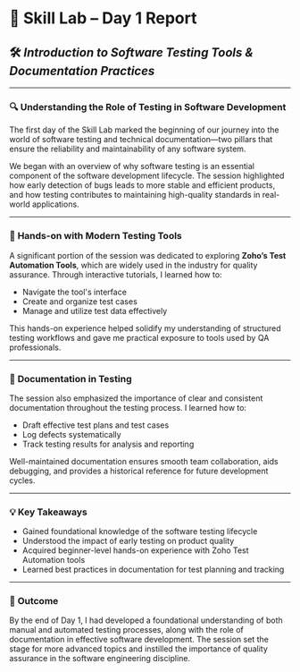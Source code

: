 # 📘 Skill Lab – Day 1 Report  
## 🛠 *Introduction to Software Testing Tools & Documentation Practices*

---

### 🔍 **Understanding the Role of Testing in Software Development**

The first day of the Skill Lab marked the beginning of our journey into the world of software testing and technical documentation—two pillars that ensure the reliability and maintainability of any software system.

We began with an overview of why software testing is an essential component of the software development lifecycle. The session highlighted how early detection of bugs leads to more stable and efficient products, and how testing contributes to maintaining high-quality standards in real-world applications.

---

### 🧪 **Hands-on with Modern Testing Tools**

A significant portion of the session was dedicated to exploring **Zoho’s Test Automation Tools**, which are widely used in the industry for quality assurance. Through interactive tutorials, I learned how to:

- Navigate the tool's interface  
- Create and organize test cases  
- Manage and utilize test data effectively  

This hands-on experience helped solidify my understanding of structured testing workflows and gave me practical exposure to tools used by QA professionals.

---

### 📝 **Documentation in Testing**

The session also emphasized the importance of clear and consistent documentation throughout the testing process. I learned how to:

- Draft effective test plans and test cases  
- Log defects systematically  
- Track testing results for analysis and reporting  

Well-maintained documentation ensures smooth team collaboration, aids debugging, and provides a historical reference for future development cycles.

---

### 💡 **Key Takeaways**

- Gained foundational knowledge of the software testing lifecycle  
- Understood the impact of early testing on product quality  
- Acquired beginner-level hands-on experience with Zoho Test Automation tools  
- Learned best practices in documentation for test planning and tracking

---

### 🎯 **Outcome**

By the end of Day 1, I had developed a foundational understanding of both manual and automated testing processes, along with the role of documentation in effective software development. The session set the stage for more advanced topics and instilled the importance of quality assurance in the software engineering discipline.
